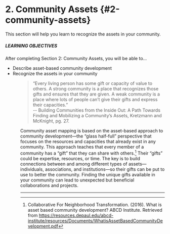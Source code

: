 # 2\. Community Assets {#2-community-assets}

This section will help you learn to recognize the assets in your community.

<div class="table-format objectives"><span class="title"><h5>LEARNING OBJECTIVES</h5></span>
After completing Section 2: Community Assets, you will be able to...
<ul><li>Describe asset-based community development</li><li>
Recognize the assets in your community</li><ul>

>“Every living person has some gift or capacity of value to others. A strong community is a place that recognizes those gifts and ensures that they are given. A weak community is a place where lots of people can’t give their gifts and express their capacities.”  <br/> -- Building Communities from the Inside Out: A Path Towards Finding and Mobilizing a Community’s Assets, Kretzmann and McKnight, pg. 27.

Community asset mapping is based on the asset-based approach to community development—the “glass half-full” perspective that focuses on the resources and capacities that already exist in any community. This approach teaches that every member of a community has a “gift” that they can share with others.[^1] Their “gifts” could be expertise, resources, or time. The key is to build connections between and among different types of assets—individuals, associations, and institutions—so their gifts can be put to use to better the community. Finding the unique gifts available in your community can lead to unexpected but beneficial collaborations and projects.

***

[^1]: Collaborative For Neighborhood Transformation. (2016). What is asset based community development? ABCD Institute. Retrieved from https://resources.depaul.edu/abcd-institute/resources/Documents/WhatisAssetBasedCommunityDevelopment.pdf